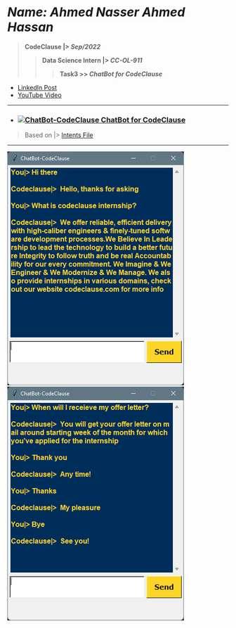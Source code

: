 # ***Name: Ahmed Nasser Ahmed Hassan***
> **CodeClause |> *Sep/2022***
>> **Data Science Intern |> *CC-OL-911***
>>> **Task3 >> *ChatBot for CodeClause***

- <a href="https://www.linkedin.com/posts/ahmednasser1601_chatbot-data-science-codeclause-activity-6981536216462581760-NIzJ?utm_source=share&utm_medium=member_desktop">LinkedIn Post</a>
- <a href="https://youtu.be/4GylQMG-bto">YouTube Video</a>

---

  - ### <a title="AhmedNasser1601/ChatBot-CodeClause" href="ChatBot_CodeClause.ipynb"><img width="60" alt="ChatBot-CodeClause" src="https://www.clipartmax.com/png/small/250-2501985_siks-cbs-datacamp-spark-tutorial-notebook-jupyter-notebook-icon.png"> ChatBot for CodeClause</a>
  
  > Based on |> <a href="/intents.json">Intents File</a>
  
---

<img src="/Screens/1.png">     <img src="/Screens/2.png">
